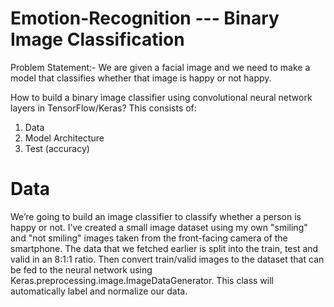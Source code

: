 # Emotion-Recognition --- Binary Image Classification

Problem Statement:- We are given a facial image and we need to make a model that classifies whether that image is happy or not happy.

How to build a binary image classifier using convolutional neural network layers in TensorFlow/Keras?
This consists of:
1) Data
2) Model Architecture
3) Test (accuracy)

# Data
We’re going to build an image classifier to classify whether a person is happy or not. 
I’ve created a small image dataset using my own "smiling" and "not smiling" images taken from the front-facing camera of the smartphone. 
The data that we fetched earlier is split into the train, test and valid in an 8:1:1 ratio. Then convert train/valid images to the dataset that can be fed to the neural network using Keras.preprocessing.image.ImageDataGenerator. 
This class will automatically label and normalize our data. 
